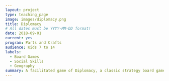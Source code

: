 ```yaml
---
layout: project
type: teaching_page
image: images/diplomacy.png
title: Diplomacy
# All dates must be YYYY-MM-DD format!
date: 2018-09-01
current: yes
program: Parts and Crafts
audience: Kids 7 to 14
labels:
  - Board Games
  - Social Skills
  - Geography
summary: A facilitated game of Diplomacy, a classic strategy board game with a focus on negotiation, relationship-building, and treachery.
---
```

